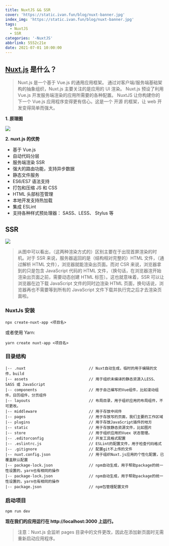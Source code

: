 ```yaml
---
title: NuxtJS && SSR
cover: 'https://static.ivan.fun/blog/nuxt-banner.jpg'
index_img: 'https://static.ivan.fun/blog/nuxt-banner.jpg'
tags:
  - NuxtJS
  - SSR
categories: '-NuxtJS'
abbrlink: 5552c21e
date: 2021-07-01 10:00:00
---
```


##  [Nuxt.js](https://www.nuxtjs.cn/) 是什么？

> Nuxt.js 是一个基于 Vue.js 的通用应用框架。
> 通过对客户端/服务端基础架构的抽象组织，Nuxt.js 主要关注的是应用的 UI 渲染。
> Nuxt.js 预设了利用 Vue.js 开发服务端渲染的应用所需要的各种配置。
> NuxtJS 让你构建你的下一个 Vue.js 应用程序变得更有信心。这是一个 开源 的框架，让 web 开发变得简单而强大。

**1. 原理图**

![](https://static.ivan.fun/blog/v2-820d47e4c14d94d6b598f037def9e90a_720w.png)

**2. nuxt.js 的优势**

- 基于 Vue.js
- 自动代码分层
- 服务端渲染 SSR
- 强大的路由功能，支持异步数据
- 静态文件服务
- ES6/ES7 语法支持
- 打包和压缩 JS 和 CSS
- HTML 头部标签管理
- 本地开发支持热加载
- 集成 ESLint
- 支持各种样式预处理器： SASS、LESS、 Stylus 等

## SSR

![](https://static.ivan.fun/blog/v2-820d47e4c14d94d6b598f037def9e90a_720w.png)

> 从图中可以看出，（这两种渲染方式的）区别主要在于出现首屏渲染的时机。对于 SSR 来说，服务器返回的是（结构相对完整的）HTML 文件，（通过解析 HTML 文件），浏览器就能渲染出页面。而对 CSR 来说，浏览器拿到的只是包含 JavaScript 代码的 HTML 文件，（换句话，在浏览器渲开始渲染出页面之前，需要动态创建 HTML 标签）。这也就意味着，SSR 可以让浏览器在边下载 JavaScript 文件的同时边渲染 HTML 页面，换句话说，浏览器再也不需要等到所有的 JavaScript 文件下载并执行完之后才去渲染页面啦。

### NuxtJs 安装

```
npx create-nuxt-app <项目名>
```

或者使用 Yarn:

```
yarn create nuxt-app <项目名>
```

### 目录结构

```
|-- .nuxt                            // Nuxt自动生成，临时的用于编辑的文件，build
|-- assets                           // 用于组织未编译的静态资源入LESS、SASS 或 JavaScript
|-- components                       // 用于自己编写的Vue组件，比如滚动组件，日历组件，分页组件
|-- layouts                          // 布局目录，用于组织应用的布局组件，不可更改。
|-- middleware                       // 用于存放中间件
|-- pages                            // 用于存放写的页面，我们主要的工作区域
|-- plugins                          // 用于存放JavaScript插件的地方
|-- static                           // 用于存放静态资源文件，比如图片
|-- store                            // 用于组织应用的Vuex 状态管理。
|-- .editorconfig                    // 开发工具格式配置
|-- .eslintrc.js                     // ESLint的配置文件，用于检查代码格式
|-- .gitignore                       // 配置git不上传的文件
|-- nuxt.config.json                 // 用于组织Nuxt.js应用的个性化配置，已覆盖默认配置
|-- package-lock.json                // npm自动生成，用于帮助package的统一性设置的，yarn也有相同的操作
|-- package-lock.json                // npm自动生成，用于帮助package的统一性设置的，yarn也有相同的操作
|-- package.json                     // npm包管理配置文件
```

### 启动项目

```
npm run dev
```

**现在我们的应用运行在 http://localhost:3000 上运行。**

> 注意：Nuxt.js 会监听 pages 目录中的文件更改，因此在添加新页面时无需重新启动应用程序。
